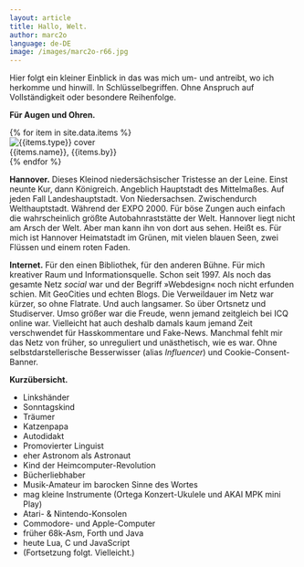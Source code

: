 ```yaml
---
layout: article
title: Hallo, Welt.
author: marc2o
language: de-DE
image: /images/marc2o-r66.jpg
---
```


Hier folgt ein kleiner Einblick in das was mich um- und antreibt, wo ich herkomme und hinwill. In Schlüssel&shy;begriffen. Ohne Anspruch auf Vollständigkeit oder besondere Reihenfolge.

**Für Augen und Ohren.**

<div class="data_items">
	{% for item in site.data.items %}
  <div class="data_item {{items.type}}">
    <div class="cover"><img src="{{items.img}}" alt="{{items.type}} cover"></div><span>{{items.name}}, {{items.by}}</span>
  </div>
  {% endfor %}
</div>

**Hannover.**
Dieses Kleinod niedersächsischer Tristesse an der Leine. Einst neunte Kur, dann Königreich. Angeblich Hauptstadt des Mittelmaßes. Auf jeden Fall Landeshauptstadt. Von Niedersachsen. Zwischendurch Welthauptstadt. Während der EXPO 2000. Für böse Zungen auch einfach die wahrscheinlich größte Autobahn­raststätte der Welt. Hannover liegt nicht am Arsch der Welt. Aber man kann ihn von dort aus sehen. Heißt es. Für mich ist Hannover Heimatstadt im Grünen, mit vielen blauen Seen, zwei Flüssen und einem roten Faden.

**Internet.**
Für den einen Bibliothek, für den anderen Bühne. Für mich kreativer Raum und Informations­quelle. Schon seit 1997. Als noch das gesamte Netz _social_ war und der Begriff »Webdesign« noch nicht erfunden schien. Mit GeoCities und echten Blogs. Die Verweildauer im Netz war kürzer, so ohne Flatrate. Und auch langsamer. So über Ortsnetz und Studiserver. Umso größer war die Freude, wenn jemand zeitgleich bei ICQ online war. Vielleicht hat auch deshalb damals kaum jemand Zeit verschwendet für Hasskommentare und Fake-News. Manchmal fehlt mir das Netz von früher, so unreguliert und unästhetisch, wie es war. Ohne selbst&shy;darsteller&shy;ische Besserwisser (alias _Influencer_) und Cookie-Consent-Banner.



**Kurzübersicht.**

- Linkshänder
- Sonntagskind
- Träumer
- Katzenpapa
- Autodidakt
- Promovierter Linguist
- eher Astronom als Astronaut
- Kind der Heimcomputer-Revolution
- Bücherliebhaber
- Musik-Amateur im barocken Sinne des Wortes
- mag kleine Instrumente (Ortega Konzert-Ukulele und AKAI MPK mini Play)
- Atari- & Nintendo-Konsolen
- Commodore- und Apple-Computer
- früher 68k-Asm, Forth und Java
- heute Lua, C und JavaScript
- (Fortsetzung folgt. Vielleicht.)
